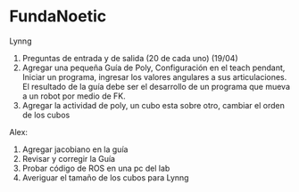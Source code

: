 # FundaNoetic

Lynng
1. Preguntas de entrada y de salida (20 de cada uno) (19/04)
2. Agregar una pequeña Guía de Poly, Configuración en el teach pendant, Iniciar un programa, ingresar los valores angulares a sus articulaciones. El resultado de la guía debe ser el desarrollo de un programa que mueva a un robot por medio de FK.
3. Agregar la actividad de poly, un cubo esta sobre otro, cambiar el orden de los cubos

Alex:
1. Agregar jacobiano en la guía
2. Revisar y corregir la Guía
3. Probar código de ROS en una pc del lab
4. Averiguar el tamaño de los cubos para Lynng

